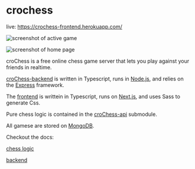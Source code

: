 # crochess
live: https://crochess-frontend.herokuapp.com/

![screenshot of active game](https://i.postimg.cc/FzRC23YN/Screenshot-from-2022-05-13-19-36-47.png)

![screenshot of home page](https://i.postimg.cc/GhjsvD7h/Screenshot-from-2022-05-13-12-55-15.png)

croChess is a free online chess game server that lets you play against your friends in realtime. 

[croChess-backend](https://github.com/lookingcoolonavespa/crochess-backend/tree/18344525d0778a29f6c8a200a9ac0f85efbdaf1f) is written in Typescript, runs in [Node.js](https://nodejs.org/en/), and relies on the [Express](https://expressjs.com/) framework.

The [frontend](https://github.com/lookingcoolonavespa/crochess-frontend/tree/58f9ddc38e4c35018fbbc0752b534e0f1863cde4) is writtein in Typescript, runs on [Next.js](https://nextjs.org/), and uses Sass to generate Css. 

Pure chess logic is contained in the [croChess-api](https://github.com/lookingcoolonavespa/crochess-api) submodule.

All gamese are stored on [MongoDB](https://www.mongodb.com/). 

Checkout the docs: 

[chess logic](https://github.com/lookingcoolonavespa/crochess-api/blob/main/README.md)

[backend](https://github.com/lookingcoolonavespa/crochess-backend)
